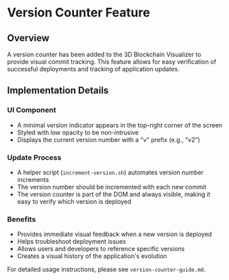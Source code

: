 # Version Counter Feature

## Overview
A version counter has been added to the 3D Blockchain Visualizer to provide visual commit tracking. This feature allows for easy verification of successful deployments and tracking of application updates.

## Implementation Details

### UI Component
- A minimal version indicator appears in the top-right corner of the screen
- Styled with low opacity to be non-intrusive
- Displays the current version number with a "v" prefix (e.g., "v2")

### Update Process
- A helper script (`increment-version.sh`) automates version number increments
- The version number should be incremented with each new commit
- The version counter is part of the DOM and always visible, making it easy to verify which version is deployed

### Benefits
- Provides immediate visual feedback when a new version is deployed
- Helps troubleshoot deployment issues
- Allows users and developers to reference specific versions
- Creates a visual history of the application's evolution

For detailed usage instructions, please see `version-counter-guide.md`.